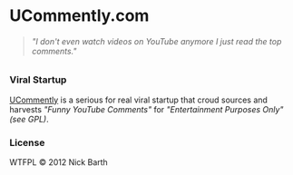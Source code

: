 # UCommently.com
> ###### *"I don't even watch videos on YouTube anymore I just read the top comments."*

### Viral Startup

[UCommently](http://ucommently.com) is a serious for real viral startup that croud sources and harvests
*"Funny YouTube Comments"* for *"Entertainment Purposes Only" (see GPL)*. 

### License
WTFPL &copy; 2012 Nick Barth